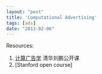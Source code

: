 ```yaml
---
layout: "post"
title: 'Computational Advertising'
tags: [ads]
date: "2013-02-06"
---
```


Resources:

1. [计算广告学](http://sheetoo.com/app/course/overview?course_id=200) 清华刘鹏公开课
2. [Stanford open course]